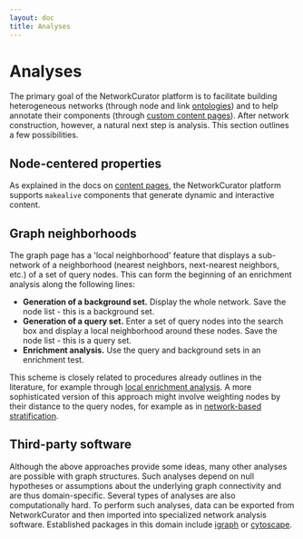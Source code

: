 ```yaml
---
layout: doc
title: Analyses
---
```


# Analyses

The primary goal of the NetworkCurator platform is to facilitate building heterogeneous networks (through node and link [ontologies](ontologies.html)) and to help annotate their components (through [custom content pages](content.html)). After network construction, however, a natural next step is analysis. This section outlines a few possibilities.


## Node-centered properties

As explained in the docs on [content pages](content.html), the NetworkCurator platform supports `makealive` components that generate dynamic and interactive content. 





## Graph neighborhoods

The graph page has a 'local neighborhood' feature that displays a sub-network of a neighborhood (nearest neighbors, next-nearest neighbors, etc.) of a set of query nodes. This can form the beginning of an enrichment analysis along the following lines:

- **Generation of a background set.** Display the whole network. Save the node list - this is a background set.
- **Generation of a query set.** Enter a set of query nodes into the search box and display a local neighborhood around these nodes. Save the node list - this is a query set.
- **Enrichment analysis.** Use the query and background sets in an enrichment test. 

This scheme is closely related to procedures already outlines in the literature, for example through [local enrichment analysis](http://bioinformatics.oxfordjournals.org/content/early/2016/10/25/bioinformatics.btw676.abstract). A more sophisticated version of this approach might involve weighting nodes by their distance to the query nodes, for example as in [network-based stratification](http://www.nature.com/nmeth/journal/v10/n11/full/nmeth.2651.html). 


## Third-party software

Although the above approaches provide some ideas, many other analyses are possible with graph structures. Such analyses depend on null hypotheses or assumptions about the underlying graph connectivity and are thus domain-specific. Several types of analyses are also computationally hard. To perform such analyses, data can be  exported from NetworkCurator and then imported into specialized network analysis software. Established packages in this domain include [igraph](http://www.igraph.org/) or [cytoscape](http://www.cytoscape.org/). 


